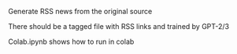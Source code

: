Generate RSS news from the original source

There should be a tagged file with RSS links and trained by GPT-2/3

Colab.ipynb shows how to run in colab